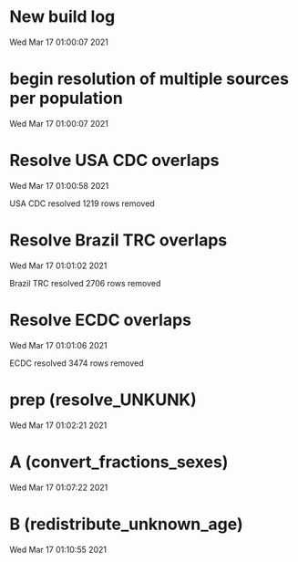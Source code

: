 
# New build log 
 Wed Mar 17 01:00:07 2021 


# begin resolution of multiple sources per population 
 Wed Mar 17 01:00:07 2021 


# Resolve USA CDC overlaps 
 Wed Mar 17 01:00:58 2021 

USA CDC resolved
 1219 rows removed

# Resolve Brazil TRC overlaps 
 Wed Mar 17 01:01:02 2021 

Brazil TRC resolved
 2706 rows removed

# Resolve ECDC overlaps 
 Wed Mar 17 01:01:06 2021 

ECDC resolved
 3474 rows removed

# prep (resolve_UNKUNK) 
 Wed Mar 17 01:02:21 2021 


# A (convert_fractions_sexes) 
 Wed Mar 17 01:07:22 2021 


# B (redistribute_unknown_age) 
 Wed Mar 17 01:10:55 2021 

